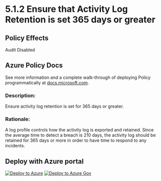 # 5.1.2 Ensure that Activity Log Retention is set 365 days or greater

## Policy Effects
Audit
Disabled

## Azure Policy Docs
See more information and a complete walk-through of deploying Policy programmatically at
[docs.microsoft.com](https://docs.microsoft.com/azure/governance/policy/samples/allowed-custom-images).

### Description: 
Ensure activity log retention is set for 365 days or greater.

### Rationale: 
A log profile controls how the activity log is exported and retained. Since the average time
to detect a breach is 210 days, the activity log should be retained for 365 days or more in
order to have time to respond to any incidents.

## Deploy with Azure portal

[![Deploy to Azure](https://azuredeploy.net/deploybutton.png)](https://portal.azure.com/?#blade/Microsoft_Azure_Policy/CreatePolicyDefinitionBlade/uri/https%3A%2F%2Fraw.githubusercontent.com%2Fmrajess%2FAzure-Policy-CIS%2Fmaster%2Fpolicies%2F5_logging_and_monitoring%2F5.1.2%2FPolicy%2Fazurepolicy.json)
[![Deploy to Azure Gov](https://docs.microsoft.com/azure/governance/policy/media/deploy/deployGovbutton.png)](https://portal.azure.us/?#blade/Microsoft_Azure_Policy/CreatePolicyDefinitionBlade/uri/https%3A%2F%2Fraw.githubusercontent.com%2Fmrajess%2FAzure-Policy-CIS%2Fmaster%2Fpolicies%2F5_logging_and_monitoring%2F5.1.2%2FPolicy%2Fazurepolicy.json)
